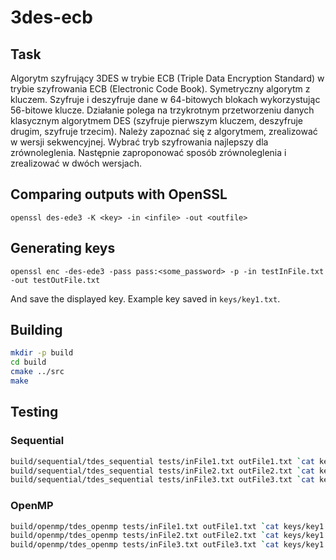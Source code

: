 # 3des-ecb

## Task
Algorytm szyfrujący 3DES w trybie ECB (Triple Data Encryption Standard) w trybie szyfrowania ECB (Electronic Code Book).
Symetryczny algorytm z kluczem.
Szyfruje i deszyfruje dane w 64-bitowych blokach wykorzystując 56-bitowe klucze.
Działanie polega na trzykrotnym przetworzeniu danych klasycznym algorytmem DES (szyfruje pierwszym kluczem, deszyfruje drugim, szyfruje trzecim).
Należy zapoznać się z algorytmem, zrealizować w wersji sekwencyjnej.
Wybrać tryb szyfrowania najlepszy dla zrównoleglenia.
Następnie zaproponować sposób zrównoleglenia i zrealizować w dwóch wersjach.

## Comparing outputs with OpenSSL
```
openssl des-ede3 -K <key> -in <infile> -out <outfile>
```

## Generating keys
```
openssl enc -des-ede3 -pass pass:<some_password> -p -in testInFile.txt -out testOutFile.txt
```
And save the displayed key.
Example key saved in `keys/key1.txt`.

## Building
```sh
mkdir -p build
cd build
cmake ../src
make
```

## Testing
### Sequential
```sh
build/sequential/tdes_sequential tests/inFile1.txt outFile1.txt `cat keys/key1.txt`
build/sequential/tdes_sequential tests/inFile2.txt outFile2.txt `cat keys/key1.txt`
build/sequential/tdes_sequential tests/inFile3.txt outFile3.txt `cat keys/key1.txt`
```

### OpenMP
```sh
build/openmp/tdes_openmp tests/inFile1.txt outFile1.txt `cat keys/key1.txt`
build/openmp/tdes_openmp tests/inFile2.txt outFile2.txt `cat keys/key1.txt`
build/openmp/tdes_openmp tests/inFile3.txt outFile3.txt `cat keys/key1.txt`
```
